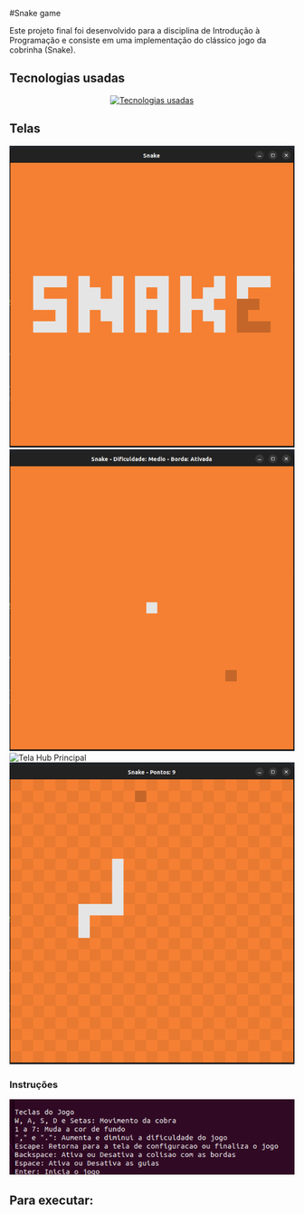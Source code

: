 #Snake game

Este projeto final foi desenvolvido para a disciplina de Introdução à Programação e consiste em uma implementação do clássico jogo da cobrinha (Snake).

## Tecnologias usadas

<div align="center">
  <a href="https://skillicons.dev">
    <img src="https://skillicons.dev/icons?i=c,cmake,gtk&theme=dark" alt="Tecnologias usadas" />
  </a>
</div>

## Telas 

<img src="telas/game.png" alt="Tela init" width="600"/>

<img src="telas/game2.png" alt="Tela Cadastro" width="600"/>

<img src="telas/game3" alt="Tela Hub Principal" width="600"/>

<img src="telas/game4.png" alt="Tela Cadastrar Lista" width="600"/>

### Instruções
<img src="telas/instru.png" alt="Tela Deletar Lista" width="600"/>


## Para executar:
```bash

